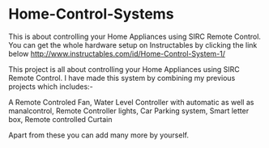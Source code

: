 # Home-Control-Systems
This is about controlling your Home Appliances using SIRC Remote Control. You can get the whole hardware setup on Instructables by clicking the link below http://www.instructables.com/id/Home-Control-System-1/

This project is all about controlling your Home Appliances using SIRC Remote Control. I have made this system by combining my previous projects which includes:- 

A Remote Controled Fan, Water Level Controller with automatic as well as manalcontrol, Remote Controller lights, Car Parking system, Smart letter box, Remote controlled Curtain

Apart from these you can add many more by yourself. 
